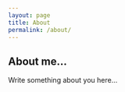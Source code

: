 ```yaml
---
layout: page
title: About
permalink: /about/
---
```


## About me... 

Write something about you here... 
